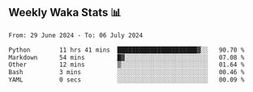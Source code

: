 ## Weekly Waka Stats 📊
<!--START_SECTION:waka-->

```txt
From: 29 June 2024 - To: 06 July 2024

Python        11 hrs 41 mins  ██████████████████████▓░░   90.70 %
Markdown      54 mins         █▓░░░░░░░░░░░░░░░░░░░░░░░   07.08 %
Other         12 mins         ▒░░░░░░░░░░░░░░░░░░░░░░░░   01.64 %
Bash          3 mins          ░░░░░░░░░░░░░░░░░░░░░░░░░   00.46 %
YAML          0 secs          ░░░░░░░░░░░░░░░░░░░░░░░░░   00.09 %
```

<!--END_SECTION:waka-->

<!--

Here are some ideas to get you started:

- 🔭 I’m currently working on (way to add branches committed on)
- 🌱 I’m currently learning Web Frameworks and Machine Learning! (Lisp, JS (react & angular), Python, and __)
- 💬 Ask me about ...
- 📫 How to reach me: 
- 😄 Pronouns: He/Him/His
- ⚡ Fun fact: ...

that-recsys-lab
-->
